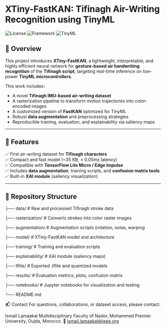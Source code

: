 # XTiny-FastKAN: Tifinagh Air-Writing Recognition using TinyML

![License](https://img.shields.io/badge/license-MIT-green)
![Framework](https://img.shields.io/badge/TensorFlow-2.x-blue)
![TinyML](https://img.shields.io/badge/TinyML-Ready-success)

## 📌 Overview

This project introduces **XTiny-FastKAN**, a lightweight, interpretable, and highly efficient neural network for **gesture-based air handwriting recognition** of the **Tifinagh script**, targeting real-time inference on low-power **TinyML microcontrollers**.

This work includes:
- A novel **Tifinagh IMU-based air-writing dataset**
- A rasterization pipeline to transform motion trajectories into color-encoded images
- A customized version of **FastKAN** optimized for TinyML
- Robust **data augmentation** and preprocessing strategies
- Reproducible training, evaluation, and explainability via saliency maps

---

## 🚀 Features

✅ First air-writing dataset for **Tifinagh characters**  
✅ Compact and fast model (~35 KB, < 0.05ms latency)  
✅ Compatible with **TensorFlow Lite Micro / Edge Impulse**  
✅ Includes **data augmentation**, training scripts, and **confusion matrix tools**  
✅ Built-in **XAI module** (saliency visualization)

---

## 📂 Repository Structure
├── data/ # Raw and processed Tifinagh stroke data

├── rasterization/ # Converts strokes into color raster images

├── augmentation/ # Augmentation scripts (rotation, noise, warping

├── model/ # XTiny-FastKAN model and architecture

├── training/ # Training and evaluation scripts

├── explainability/ # XAI module (saliency maps)

├── tflite/ # Exported .tflite and quantized models

├── results/ # Evaluation metrics, plots, confusion matrix

├── notebooks/ # Jupyter notebooks for visualization and testing

└── README.md


📬 Contact
For questions, collaborations, or dataset access, please contact:

Ismail Lamaakal
 Multidisciplinary Faculty of Nador, Mohammed Premier University, Oujda, Morocco.
📧 ismail.lamaakal@ieee.org

